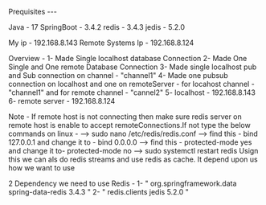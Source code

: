 Prequisites ---

Java - 17
SpringBoot - 3.4.2
redis - 3.4.3
jedis - 5.2.0

My ip - 192.168.8.143
Remote Systems Ip - 192.168.8.124

Overview -
1- Made Single localhost database Connection 
2- Made  One Single and One remote Database Connection
3- Made single localhost pub and Sub connection on channel - "channel1"
4- Made one pubsub connection on localhost and one on remoteServer - for locahost channel - "channel1" and for remote channel - "cannel2"
5- localhost - 192.168.8.143
6- remote server - 192.168.8.124

Note - If remote host is not connecting then make sure redis server on remote host is enable to accept remoteConnections.If not type the below commands on linux - 
--> sudo nano /etc/redis/redis.conf
--> find this - bind 127.0.0.1 and change it to - bind 0.0.0.0
--> find this - protected-mode yes  and change it to- protected-mode no
--> sudo systemctl restart redis
Usign this we can als do redis streams and use redis as cache. It depend upon us how we want to use 


2 Dependency we need to use Redis - 
1- "<dependency>
			<groupId>org.springframework.data</groupId>
			<artifactId>spring-data-redis</artifactId>
			<version>3.4.3</version>
		</dependency>"
2- 	"<dependency>
			<groupId>redis.clients</groupId>
			<artifactId>jedis</artifactId>
			<version>5.2.0</version>
		</dependency>"
